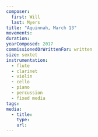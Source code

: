```yaml
---
composer:
  first: Will
  last: Myers
title: "Aquinnah, March 13"
movements:
duration:
yearComposed: 2017
commissionedOrWrittenFor: written
size: sextet
instrumentation:
  - flute
  - clarinet
  - violin
  - cello
  - piano
  - percussion
  - fixed media
tags:
media:
  - title:
    type:
    url:
---
```


